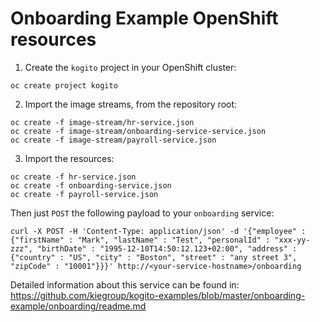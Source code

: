 # Onboarding Example OpenShift resources

1. Create the `kogito` project in your OpenShift cluster:

```
oc create project kogito
```

2. Import the image streams, from the repository root:

```
oc create -f image-stream/hr-service.json
oc create -f image-stream/onboarding-service-service.json
oc create -f image-stream/payroll-service.json
```

3. Import the resources:

```
oc create -f hr-service.json
oc create -f onboarding-service.json
oc create -f payroll-service.json
```

Then just `POST` the following payload to your `onboarding` service:

```
curl -X POST -H 'Content-Type: application/json' -d '{"employee" : {"firstName" : "Mark", "lastName" : "Test", "personalId" : "xxx-yy-zzz", "birthDate" : "1995-12-10T14:50:12.123+02:00", "address" : {"country" : "US", "city" : "Boston", "street" : "any street 3", "zipCode" : "10001"}}}' http://<your-service-hostname>/onboarding
```

Detailed information about this service can be found in:
https://github.com/kiegroup/kogito-examples/blob/master/onboarding-example/onboarding/readme.md
